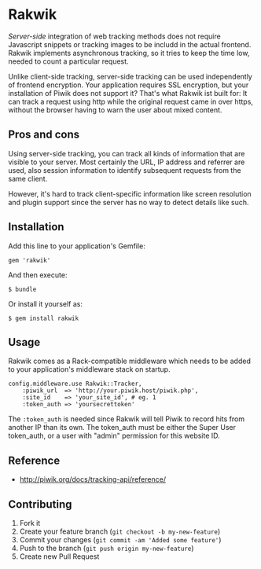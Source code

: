 # Rakwik

*Server-side* integration of web tracking methods does not require Javascript snippets
or tracking images to be includd in the actual frontend. Rakwik implements asynchronous
tracking, so it tries to keep the time low, needed to count a particular request.

Unlike client-side tracking, server-side tracking can be used independently of frontend
encryption. Your application requires SSL encryption, but your installation of Piwik
does not support it? That's what Rakwik ist built for: It can track a request using http
while the original request came in over https, without the browser having to warn the
user about mixed content.

## Pros and cons

Using server-side tracking, you can track all kinds of information that are visible to
your server. Most certainly the URL, IP address and referrer are used, also session
information to identify subsequent requests from the same client.

However, it's hard to track client-specific information like screen resolution and plugin
support since the server has no way to detect details like such.

## Installation

Add this line to your application's Gemfile:

    gem 'rakwik'

And then execute:

    $ bundle

Or install it yourself as:

    $ gem install rakwik

## Usage

Rakwik comes as a Rack-compatible middleware which needs to be added to your application's
middleware stack on startup.

    config.middleware.use Rakwik::Tracker,
        :piwik_url  => 'http://your.piwik.host/piwik.php',
        :site_id    => 'your_site_id', # eg. 1
        :token_auth => 'yoursecrettoken'

The `:token_auth` is needed since Rakwik will tell Piwik to record hits from another IP
than its own. The token_auth must be either the Super User token_auth, or a user with
"admin" permission for this website ID.

## Reference

*  http://piwik.org/docs/tracking-api/reference/

## Contributing

1. Fork it
2. Create your feature branch (`git checkout -b my-new-feature`)
3. Commit your changes (`git commit -am 'Added some feature'`)
4. Push to the branch (`git push origin my-new-feature`)
5. Create new Pull Request
